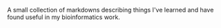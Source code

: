 A small collection of markdowns describing things I've learned and have found useful in my bioinformatics work. 

